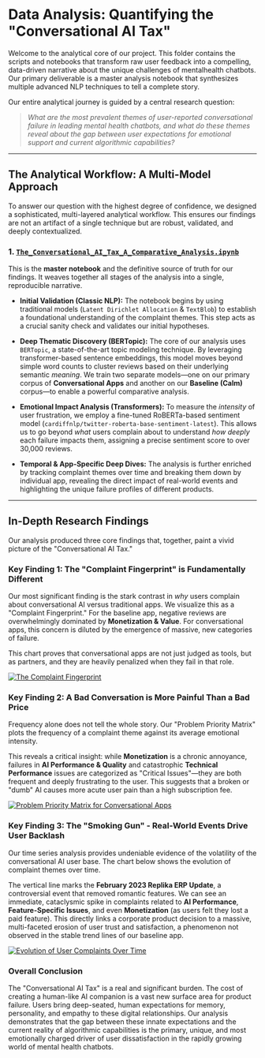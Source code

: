 # Data Analysis: Quantifying the "Conversational AI Tax"

Welcome to the analytical core of our project. This folder contains the scripts
and notebooks that transform raw user feedback into a compelling, data-driven
narrative about the unique challenges of mentalhealth chatbots. Our primary
deliverable is a master analysis notebook that synthesizes multiple advanced
NLP techniques to tell a complete story.

Our entire analytical journey is guided by a central research question:

> *What are the most prevalent themes of user-reported conversational failure in
leading mental health chatbots, and what do these themes reveal about the gap between
user expectations for emotional support and current algorithmic capabilities?*

---

## The Analytical Workflow: A Multi-Model Approach

To answer our question with the highest degree of confidence, we designed a
sophisticated, multi-layered analytical workflow. This ensures our findings
are not an artifact of a single technique but are robust, validated, and deeply contextualized.

### 1. [`The_Conversational_AI_Tax_A_Comparative_Analysis.ipynb`](https://www.kaggle.com/code/sadamhali/the-conversational-ai-tax-a-comparative-analysis)

This is the **master notebook** and the definitive source of truth for our findings.
 It weaves together all stages of the analysis into a single, reproducible narrative.

* **Initial Validation (Classic NLP):** The notebook begins by using traditional
models (`Latent Dirichlet Allocation` & `TextBlob`) to establish a foundational
understanding of the complaint themes. This step acts as a crucial sanity check
and validates our initial hypotheses.

* **Deep Thematic Discovery (BERTopic):** The core of our analysis uses `BERTopic`,
a state-of-the-art topic modeling technique. By leveraging transformer-based sentence
embeddings, this model moves beyond simple word counts to cluster reviews based
on their underlying semantic *meaning*. We train two separate models—one on our
primary corpus of **Conversational Apps** and another on our **Baseline (Calm)**
corpus—to enable a powerful comparative analysis.

* **Emotional Impact Analysis (Transformers):** To measure the *intensity* of user
frustration, we employ a fine-tuned RoBERTa-based sentiment model
(`cardiffnlp/twitter-roberta-base-sentiment-latest`). This allows us to go beyond
*what* users complain about to understand *how deeply* each failure impacts them,
assigning a precise sentiment score to over 30,000 reviews.

* **Temporal & App-Specific Deep Dives:** The analysis is further enriched by
tracking complaint themes over time and breaking them down by individual app,
revealing the direct impact of real-world events and highlighting the unique
failure profiles of different products.

---

## In-Depth Research Findings

Our analysis produced three core findings that, together, paint a vivid picture
of the "Conversational AI Tax."

### Key Finding 1: The "Complaint Fingerprint" is Fundamentally Different

Our most significant finding is the stark contrast in *why* users complain about
conversational AI versus traditional apps. We visualize this as a "Complaint Fingerprint."
For the baseline app, negative reviews are overwhelmingly dominated by
**Monetization & Value**.
For conversational apps, this concern is diluted by the emergence of massive,
new categories of failure.

This chart proves that conversational apps are not just judged as tools, but as
partners, and they are heavily penalized when they fail in that role.

[![The Complaint Fingerprint](https://drive.google.com/uc?export=view&id=15fXNSNaOtpUaqtFdvQPyjZJ6R6wvfJ2D)](https://drive.google.com/uc?export=view&id=15fXNSNaOtpUaqtFdvQPyjZJ6R6wvfJ2D/view?usp=sharing)

### Key Finding 2: A Bad Conversation is More Painful Than a Bad Price

Frequency alone does not tell the whole story. Our "Problem Priority Matrix" plots
the frequency of a complaint theme against its average emotional intensity.

This reveals a critical insight: while **Monetization** is a chronic annoyance,
failures in **AI Performance & Quality** and catastrophic **Technical Performance**
issues are categorized as "Critical Issues"—they are both frequent and deeply
frustrating to the user. This suggests that a broken or "dumb" AI causes more
acute user pain than a high subscription fee.

[![Problem Priority Matrix for Conversational Apps](https://drive.google.com/file/d/1mywSjbWWMD7EwrEfIpmqNRWTubE7X9Z9)](https://drive.google.com/file/d/1mywSjbWWMD7EwrEfIpmqNRWTubE7X9Z9/view?usp=sharing)

### Key Finding 3: The "Smoking Gun" - Real-World Events Drive User Backlash

Our time series analysis provides undeniable evidence of the volatility of the
conversational AI user base. The chart below shows the evolution of complaint
themes over time.

The vertical line marks the **February 2023 Replika ERP Update**, a controversial
event that removed romantic features. We can see an immediate, cataclysmic spike
in complaints related to **AI Performance**, **Feature-Specific Issues**, and even
**Monetization** (as users felt they lost a paid feature). This directly links a
corporate product decision to a massive, multi-faceted erosion of user trust and
satisfaction, a phenomenon not observed in the stable trend lines of our baseline
app.

[![Evolution of User Complaints Over Time](https://drive.google.com/file/d/1mv3KFTeCk6-0gNL4SCBkR0HdBT6xoi9p)](https://drive.google.com/file/d/1mv3KFTeCk6-0gNL4SCBkR0HdBT6xoi9p/view?usp=sharing)

### Overall Conclusion

The "Conversational AI Tax" is a real and significant burden. The cost of creating
a human-like AI companion is a vast new surface area for product failure. Users
bring deep-seated, human expectations for memory, personality, and empathy to these
digital relationships. Our analysis demonstrates that the gap between these innate
expectations and the current reality of algorithmic capabilities is the primary,
unique, and most emotionally charged driver of user dissatisfaction in the rapidly
growing world of mental health chatbots.

